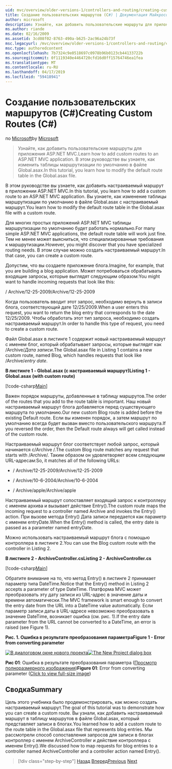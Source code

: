 ```yaml
---
uid: mvc/overview/older-versions-1/controllers-and-routing/creating-custom-routes-cs
title: Создание пользовательских маршрутов (C#) | Документация Майкрософт
author: microsoft
description: Узнайте, как добавить пользовательские маршруты для приложения ASP.NET MVC. В этом руководстве вы узнаете, как изменить таблицы маршрутизации по умолчанию в файле Global.asax.
ms.author: riande
ms.date: 02/16/2009
ms.assetid: 3cd08f02-8763-490a-b625-2ac96a24b73f
msc.legacyurl: /mvc/overview/older-versions-1/controllers-and-routing/creating-custom-routes-cs
msc.type: authoredcontent
ms.openlocfilehash: 7b7324c9e0518697c0978b96b0123cb44133722b
ms.sourcegitcommit: 0f1119340e4464720cfd16d0ff15764746ea1fea
ms.translationtype: MT
ms.contentlocale: ru-RU
ms.lasthandoff: 04/17/2019
ms.locfileid: "59418941"
---
```

# <a name="creating-custom-routes-c"></a><span data-ttu-id="fe6cd-104">Создание пользовательских маршрутов (C#)</span><span class="sxs-lookup"><span data-stu-id="fe6cd-104">Creating Custom Routes (C#)</span></span>

<span data-ttu-id="fe6cd-105">по [Microsoft](https://github.com/microsoft)</span><span class="sxs-lookup"><span data-stu-id="fe6cd-105">by [Microsoft](https://github.com/microsoft)</span></span>

> <span data-ttu-id="fe6cd-106">Узнайте, как добавить пользовательские маршруты для приложения ASP.NET MVC.</span><span class="sxs-lookup"><span data-stu-id="fe6cd-106">Learn how to add custom routes to an ASP.NET MVC application.</span></span> <span data-ttu-id="fe6cd-107">В этом руководстве вы узнаете, как изменить таблицы маршрутизации по умолчанию в файле Global.asax.</span><span class="sxs-lookup"><span data-stu-id="fe6cd-107">In this tutorial, you learn how to modify the default route table in the Global.asax file.</span></span>


<span data-ttu-id="fe6cd-108">В этом руководстве вы узнаете, как добавить настраиваемый маршрут в приложении ASP.NET MVC.</span><span class="sxs-lookup"><span data-stu-id="fe6cd-108">In this tutorial, you learn how to add a custom route to an ASP.NET MVC application.</span></span> <span data-ttu-id="fe6cd-109">Вы узнаете, как изменение таблицы маршрутизации по умолчанию в файле Global.asax с настраиваемый маршрут.</span><span class="sxs-lookup"><span data-stu-id="fe6cd-109">You learn how to modify the default route table in the Global.asax file with a custom route.</span></span>

<span data-ttu-id="fe6cd-110">Для многих простых приложений ASP.NET MVC таблицы маршрутизации по умолчанию будет работать нормально.</span><span class="sxs-lookup"><span data-stu-id="fe6cd-110">For many simple ASP.NET MVC applications, the default route table will work just fine.</span></span> <span data-ttu-id="fe6cd-111">Тем не менее может выясниться, что специализированные требования к маршрутизации.</span><span class="sxs-lookup"><span data-stu-id="fe6cd-111">However, you might discover that you have specialized routing needs.</span></span> <span data-ttu-id="fe6cd-112">В этом случае можно создать настраиваемый маршрут.</span><span class="sxs-lookup"><span data-stu-id="fe6cd-112">In that case, you can create a custom route.</span></span>

<span data-ttu-id="fe6cd-113">Допустим, что вы создаете приложение блога.</span><span class="sxs-lookup"><span data-stu-id="fe6cd-113">Imagine, for example, that you are building a blog application.</span></span> <span data-ttu-id="fe6cd-114">Может потребоваться обрабатывать входящие запросы, которые выглядят следующим образом:</span><span class="sxs-lookup"><span data-stu-id="fe6cd-114">You might want to handle incoming requests that look like this:</span></span>

<span data-ttu-id="fe6cd-115">/ Archive/12-25-2009</span><span class="sxs-lookup"><span data-stu-id="fe6cd-115">/Archive/12-25-2009</span></span>

<span data-ttu-id="fe6cd-116">Когда пользователь вводит этот запрос, необходимо вернуть в записи блога, соответствующий дате 12/25/2009.</span><span class="sxs-lookup"><span data-stu-id="fe6cd-116">When a user enters this request, you want to return the blog entry that corresponds to the date 12/25/2009.</span></span> <span data-ttu-id="fe6cd-117">Чтобы обработать этот тип запроса, необходимо создать настраиваемый маршрут.</span><span class="sxs-lookup"><span data-stu-id="fe6cd-117">In order to handle this type of request, you need to create a custom route.</span></span>

<span data-ttu-id="fe6cd-118">Файл Global.asax в листинге 1 содержит новый настраиваемый маршрут с именем блог, который обрабатывает запросы, которые выглядят как /Archive/*Дата записи*.</span><span class="sxs-lookup"><span data-stu-id="fe6cd-118">The Global.asax file in Listing 1 contains a new custom route, named Blog, which handles requests that look like /Archive/*entry date*.</span></span>

<span data-ttu-id="fe6cd-119">**В листинге 1 - Global.asax (с настраиваемый маршрут)**</span><span class="sxs-lookup"><span data-stu-id="fe6cd-119">**Listing 1 - Global.asax (with custom route)**</span></span>

[!code-csharp[Main](creating-custom-routes-cs/samples/sample1.cs)]

<span data-ttu-id="fe6cd-120">Важен порядок маршруты, добавленные в таблицу маршрутов.</span><span class="sxs-lookup"><span data-stu-id="fe6cd-120">The order of the routes that you add to the route table is important.</span></span> <span data-ttu-id="fe6cd-121">Наш новый настраиваемый маршрут блога добавляется перед существующего маршрута по умолчанию.</span><span class="sxs-lookup"><span data-stu-id="fe6cd-121">Our new custom Blog route is added before the existing Default route.</span></span> <span data-ttu-id="fe6cd-122">Если вы изменен порядок, а затем маршрут по умолчанию всегда будет вызван вместо пользовательского маршрута.</span><span class="sxs-lookup"><span data-stu-id="fe6cd-122">If you reversed the order, then the Default route always will get called instead of the custom route.</span></span>

<span data-ttu-id="fe6cd-123">Настраиваемый маршрут блог соответствует любой запрос, который начинается с/Archive /.</span><span class="sxs-lookup"><span data-stu-id="fe6cd-123">The custom Blog route matches any request that starts with /Archive/.</span></span> <span data-ttu-id="fe6cd-124">Таким образом он удовлетворяет всем следующим URL-адресам:</span><span class="sxs-lookup"><span data-stu-id="fe6cd-124">So, it matches all of the following URLs:</span></span>

- <span data-ttu-id="fe6cd-125">/ Archive/12-25-2009</span><span class="sxs-lookup"><span data-stu-id="fe6cd-125">/Archive/12-25-2009</span></span>

- <span data-ttu-id="fe6cd-126">/ Archive/10-6-2004</span><span class="sxs-lookup"><span data-stu-id="fe6cd-126">/Archive/10-6-2004</span></span>

- <span data-ttu-id="fe6cd-127">/ Archive/apple</span><span class="sxs-lookup"><span data-stu-id="fe6cd-127">/Archive/apple</span></span>

<span data-ttu-id="fe6cd-128">Настраиваемый маршрут сопоставляет входящий запрос к контроллеру с именем архива и вызывает действие Entry().</span><span class="sxs-lookup"><span data-stu-id="fe6cd-128">The custom route maps the incoming request to a controller named Archive and invokes the Entry() action.</span></span> <span data-ttu-id="fe6cd-129">При вызове метода Entry() Дата записи передается как параметр с именем entryDate.</span><span class="sxs-lookup"><span data-stu-id="fe6cd-129">When the Entry() method is called, the entry date is passed as a parameter named entryDate.</span></span>

<span data-ttu-id="fe6cd-130">Можно использовать настраиваемый маршрут блога с помощью контроллера в листинге 2.</span><span class="sxs-lookup"><span data-stu-id="fe6cd-130">You can use the Blog custom route with the controller in Listing 2.</span></span>

<span data-ttu-id="fe6cd-131">**В листинге 2 - ArchiveController.cs**</span><span class="sxs-lookup"><span data-stu-id="fe6cd-131">**Listing 2 - ArchiveController.cs**</span></span>

[!code-csharp[Main](creating-custom-routes-cs/samples/sample2.cs)]

<span data-ttu-id="fe6cd-132">Обратите внимание на то, что метод Entry() в листинге 2 принимает параметр типа DateTime.</span><span class="sxs-lookup"><span data-stu-id="fe6cd-132">Notice that the Entry() method in Listing 2 accepts a parameter of type DateTime.</span></span> <span data-ttu-id="fe6cd-133">Платформа MVC может преобразовать эту дату записи из URL-адрес в значение даты и времени автоматически.</span><span class="sxs-lookup"><span data-stu-id="fe6cd-133">The MVC framework is smart enough to convert the entry date from the URL into a DateTime value automatically.</span></span> <span data-ttu-id="fe6cd-134">Если параметр записи даты в URL-адресе невозможно преобразовать в значение DateTime, возникает ошибка (см. рис. 1).</span><span class="sxs-lookup"><span data-stu-id="fe6cd-134">If the entry date parameter from the URL cannot be converted to a DateTime, an error is raised (see Figure 1).</span></span>

<span data-ttu-id="fe6cd-135">**Рис. 1. Ошибка в результате преобразования параметра**</span><span class="sxs-lookup"><span data-stu-id="fe6cd-135">**Figure 1 - Error from converting parameter**</span></span>


<span data-ttu-id="fe6cd-136">[![В диалоговом окне нового проекта](creating-custom-routes-cs/_static/image1.jpg)](creating-custom-routes-cs/_static/image1.png)</span><span class="sxs-lookup"><span data-stu-id="fe6cd-136">[![The New Project dialog box](creating-custom-routes-cs/_static/image1.jpg)](creating-custom-routes-cs/_static/image1.png)</span></span>

<span data-ttu-id="fe6cd-137">**Рис 01**: Ошибка в результате преобразования параметра ([Просмотр полноразмерного изображения](creating-custom-routes-cs/_static/image2.png))</span><span class="sxs-lookup"><span data-stu-id="fe6cd-137">**Figure 01**: Error from converting parameter ([Click to view full-size image](creating-custom-routes-cs/_static/image2.png))</span></span>


## <a name="summary"></a><span data-ttu-id="fe6cd-138">Сводка</span><span class="sxs-lookup"><span data-stu-id="fe6cd-138">Summary</span></span>

<span data-ttu-id="fe6cd-139">Цель этого учебника было продемонстрировать, как можно создать настраиваемый маршрут.</span><span class="sxs-lookup"><span data-stu-id="fe6cd-139">The goal of this tutorial was to demonstrate how you can create a custom route.</span></span> <span data-ttu-id="fe6cd-140">Вы узнали, как добавить настраиваемый маршрут в таблицу маршрутов в файле Global.asax, который представляет записи в блогах.</span><span class="sxs-lookup"><span data-stu-id="fe6cd-140">You learned how to add a custom route to the route table in the Global.asax file that represents blog entries.</span></span> <span data-ttu-id="fe6cd-141">Мы рассмотрели способ сопоставления запросов для записи в блогах контроллер с именем ArchiveController и действие контроллера с именем Entry().</span><span class="sxs-lookup"><span data-stu-id="fe6cd-141">We discussed how to map requests for blog entries to a controller named ArchiveController and a controller action named Entry().</span></span>

> [!div class="step-by-step"]
> <span data-ttu-id="fe6cd-142">[Назад](aspnet-mvc-controllers-overview-cs.md)
> [Вперед](creating-a-route-constraint-cs.md)</span><span class="sxs-lookup"><span data-stu-id="fe6cd-142">[Previous](aspnet-mvc-controllers-overview-cs.md)
[Next](creating-a-route-constraint-cs.md)</span></span>
